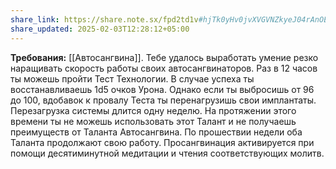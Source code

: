 ```yaml
---
share_link: https://share.note.sx/fpd2td1v#hjTk0yHv0jvXVGVNZkyeJ04rAnOE/7PC567R99UQF3I
share_updated: 2025-02-03T12:28:12+05:00
---
```

**Требования:** [[Автосангвина]].
Тебе удалось выработать умение резко наращивать скорость работы своих автосангвинаторов. Раз в 12 часов ты можешь пройти Тест Технологии. В случае успеха ты восстанавливаешь 1d5 очков Урона. Однако если ты выбросишь от 96 до 100, вдобавок к провалу Теста ты перенагрузишь свои имплантаты. Перезагрузка системы длится одну неделю. На протяжении этого времени ты не можешь использовать этот Талант и не получаешь преимуществ от Таланта Автосангвина. По прошествии недели оба Таланта продолжают свою работу. Просангвинация активируется при помощи десятиминутной медитации и чтения соответствующих молитв.